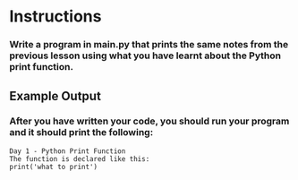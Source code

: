 # Instructions
### Write a program in main.py that prints the same notes from the previous lesson using what you have learnt about the Python print function.

## Example Output
### After you have written your code, you should run your program and it should print the following:
```
Day 1 - Python Print Function
The function is declared like this:
print('what to print')
```